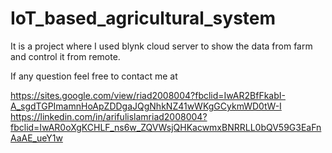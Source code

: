 # IoT_based_agricultural_system
It is a project where I used blynk cloud server to show the data from farm and control it from remote.

If any question feel free to contact me at

https://sites.google.com/view/riad2008004?fbclid=IwAR2BfFkabI-A_sgdTGPImamnHoApZDDgaJQgNhkNZ41wWKgGCykmWD0tW-I
https://linkedin.com/in/arifulislamriad2008004?fbclid=IwAR0oXgKCHLF_ns6w_ZQVWsjQHKacwmxBNRRLL0bQV59G3EaFnAaAE_ueY1w


